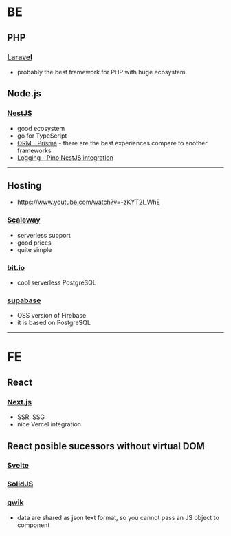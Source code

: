 # BE

## PHP

### [Laravel](https://laravel.com/) 

- probably the best framework for PHP with huge ecosystem.

## Node.js

### [NestJS](https://nestjs.com/)

- good ecosystem
- go for TypeScript
- [ORM - Prisma](https://www.prisma.io/) - there are the best experiences compare to another frameworks
- [Logging - Pino NestJS integration](https://github.com/iamolegga/nestjs-pino)



--------------




## Hosting
- https://www.youtube.com/watch?v=-zKYT2I_WhE

### [Scaleway](https://www.scaleway.com/en/)
- serverless support
- good prices
- quite simple

### [bit.io](https://bit.io/)
- cool serverless PostgreSQL

### [supabase](https://supabase.com/)
- OSS version of Firebase
- it is based on PostgreSQL



--------------



# FE

## React

### [Next.js]()
- SSR, SSG
- nice Vercel integration

## React posible sucessors without virtual DOM

### [Svelte](https://svelte.dev/)

### [SolidJS](https://www.solidjs.com/)

### [qwik](https://qwik.builder.io/)
- data are shared as json text format, so you cannot pass an JS object to component
